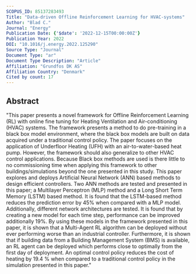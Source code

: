 ```yaml
---
SCOPUS_ID: 85137283493
Title: "Data-driven Offline Reinforcement Learning for HVAC-systems"
Author: "Blad C."
Journal: "Energy"
Publication Date: {'$date': '2022-12-15T00:00:00Z'}
Publication Year: 2022
DOI: "10.1016/j.energy.2022.125290"
Source Type: "Journal"
Document Type: "ar"
Document Type Description: "Article"
Affiliation: "Grundfos DK AS"
Affiliation Country: "Denmark"
Cited by count: 17
---
```


## Abstract
"This paper presents a novel framework for Offline Reinforcement Learning (RL) with online fine tuning for Heating Ventilation and Air-conditioning (HVAC) systems. The framework presents a method to do pre-training in a black box model environment, where the black box models are built on data acquired under a traditional control policy. The paper focuses on the application of Underfloor Heating (UFH) with an air-to-water-based heat pump. However, the framework should also generalize to other HVAC control applications. Because Black box methods are used is there little to no commissioning time when applying this framework to other buildings/simulations beyond the one presented in this study. This paper explores and deploys Artificial Neural Network (ANN) based methods to design efficient controllers. Two ANN methods are tested and presented in this paper; a Multilayer Perceptron (MLP) method and a Long Short Term Memory (LSTM) based method. It is found that the LSTM-based method reduces the prediction error by 45% when compared with a MLP model. Additionally, different network architectures are tested. It is found that by creating a new model for each time step, performance can be improved additionally 19%. By using these models in the framework presented in this paper, it is shown that a Multi-Agent RL algorithm can be deployed without ever performing worse than an industrial controller. Furthermore, it is shown that if building data from a Building Management System (BMS) is available, an RL agent can be deployed which performs close to optimally from the first day of deployment. An optimal control policy reduces the cost of heating by 19.4 % when compared to a traditional control policy in the simulation presented in this paper."
